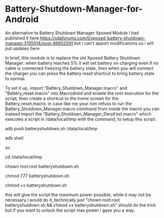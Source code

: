 # Battery-Shutdown-Manager-for-Android
An alternative to Battery Shutdown Manager Xposed Module
I had published it here:https://xdaforums.com/t/xposed-battery-shutdown-manager.3105014/post-86652591 but i can't apport modifications so i will put updates here

In brief, this module is to replace the old Xposed Battery Shutdown Manager: when battery reaches 5% it will set battery on charging even if no cable is connected freezing the battery state, then when you will connect the charger you can press the battery reset shortcut to bring battery state to normal.

To set it up, import "Battery_Shutdown_Manager.macro" and "Battery_reset.macro" into Macrodroid and enable the root execution for the script, then create a shortcut to the home screen for the Battery_reset.macro. in case like me your rom refuss to run the Battery_Shutdown_Manager.macro command from inside the macro you can instead import the "Battery_Shutdown_Manager_DerpFest.macro" which executes a script in /data/local/tmp with the command, to setup this script:

adb push batteryshutdown.sh /data/local/tmp

adb shell

su

cd /data/local/tmp

chown root:root batteryshutdown.sh

chmod 777 batteryshutdown.sh

chmod +s batteryshutdown.sh

this will give the script the maximum power possible, while it may not be necessary i would do it, technically just "chown root:root batteryshutdown.sh && chmod +x batteryshutdown.sh" should do the trick but if you want to unlock the script max power i gave you a way.
